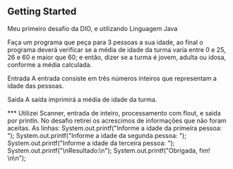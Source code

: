 ## Getting Started

Meu primeiro desafio da DIO, e utilizando Linguagem Java

Faça um programa que peça para 3 pessoas a sua idade, ao final o programa deverá verificar se a média de idade da turma varia entre 0 e 25, 26 e 60 e maior que 60; e então, dizer se a turma é jovem, adulta ou idosa, conforme a média calculada.

Entrada
A entrada consiste em três números inteiros que representam a idade das pessoas.

Saída
A saída imprimirá a média de idade da turma.

*** Utilizei Scanner, entrada de inteiro, processamento com flout, e saida por println.
No desafio retirei os acrescimos de informações que não foram aceitas. As linhas:
        System.out.printf("Informe a idade da primeira pessoa: ");
        System.out.printf("Informe a idade da segunda pessoa: ");
        System.out.printf("Informe a idade da terceira pessoa: ");
            System.out.printf("\nResultado:\n");
                      System.out.printf("Obrigada, fim! \n\n");